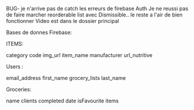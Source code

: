 BUG- je n'arrive pas de catch les erreurs de firebase Auth
Je ne reussi pas de faire marcher reorderable list avec Dismissible.. 
le reste a l'air de bien fonctionner
Video est dans le dossier principal


Bases de donnes Firebase:

ITEMS:

category
code
img_url
item_name
manufacturer
url_nutritive

 

Users :

email_address
first_name
grocery_lists
last_name



Groceries:

name
clients
completed
date
isFavourite
items